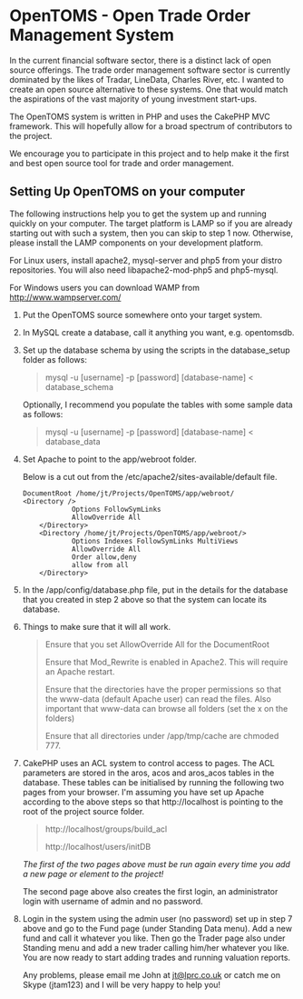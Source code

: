 # OpenTOMS - Open Trade Order Management System

In the current financial software sector, there is a distinct lack
of open source offerings. The trade order management software sector
is currently dominated by the likes of Tradar, LineData, Charles River,
etc. I wanted to create an open source alternative to these systems. One
that would match the aspirations of the vast majority of young investment
start-ups.

The OpenTOMS system is written in PHP and uses the CakePHP MVC framework.
This will hopefully allow for a broad spectrum of contributors to the project.

We encourage you to participate in this project and to help make it the first
and best open source tool for trade and order management.

## Setting Up OpenTOMS on your computer
The following instructions help you to get the system up and running quickly on your
computer. The target platform is LAMP so if you are already starting out with such a
system, then you can skip to step 1 now. Otherwise, please install the LAMP components
on your development platform. 

For Linux users, install apache2, mysql-server and php5 from your distro repositories. You
will also need libapache2-mod-php5 and php5-mysql.

For Windows users you can download WAMP from <http://www.wampserver.com/>

1.	Put the OpenTOMS source somewhere onto your target system.

2.	In MySQL create a database, call it anything you want, e.g. opentomsdb.

3.	Set up the database schema by using the scripts in the database_setup folder as follows:

	> mysql -u [username] -p [password] [database-name] < database_schema

	Optionally, I recommend you populate the tables with some sample data as follows:

	> mysql -u [username] -p [password] [database-name] < database_data

4.	Set Apache to point to the app/webroot folder.
	
	Below is a cut out from the /etc/apache2/sites-available/default file.

		DocumentRoot /home/jt/Projects/OpenTOMS/app/webroot/
		<Directory />
	               	Options FollowSymLinks
	               	AllowOverride All
        	</Directory>
        	<Directory /home/jt/Projects/OpenTOMS/app/webroot/>
                	Options Indexes FollowSymLinks MultiViews
                	AllowOverride All
                	Order allow,deny
                	allow from all
        	</Directory>

5.	In the /app/config/database.php file, put in the details for the database that you
	created in step 2 above so that the system can locate its database.

6.	Things to make sure that it will all work.

	> Ensure that you set AllowOverride All for the DocumentRoot
	> 
	> Ensure that Mod_Rewrite is enabled in Apache2. This will require an Apache restart.
	> 
	> Ensure that the directories have the proper permissions so that the www-data (default
	> Apache user) can read the files. Also important that www-data can browse all folders (set the
	> x on the folders)
	> 
	> Ensure that all directories under /app/tmp/cache are chmoded 777.

7. 	CakePHP uses an ACL system to control access to pages. The ACL parameters are stored in the
	aros, acos and aros_acos tables in the database. These tables can be initialised by running the
	following two pages from your browser. I'm assuming you have set up Apache according to the above
	steps so that http://localhost is pointing to the root of the project source folder.

	> 
	> http://localhost/groups/build_acl
	> 	
	> http://localhost/users/initDB
	> 

	*The first of the two pages above must be run again every time you add a new page or element 
	to the project!*

	The second page above also creates the first login, an administrator login with username of admin
	and no password.

8. 	Login in the system using the admin user (no password) set up in step 7 above and go to the
	Fund page (under Standing Data menu). Add a new fund and call it whatever you like. Then go the
	Trader page also under Standing menu and add a new trader calling him/her whatever you like.
	You are now ready to start adding trades and running valuation reports.

	Any problems, please email me John at jt@lprc.co.uk or catch me on Skype (jtam123) and I will
	be very happy to help you!
